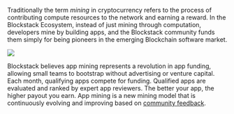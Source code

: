 Traditionally the term _mining_ in cryptocurrency refers to the process of contributing compute resources to the network and earning a reward. In the Blockstack Ecosystem, instead of just mining through computation, developers mine by building apps, and the Blockstack community funds them simply for being pioneers in the emerging Blockchain software market.

![](images/mining-image.png)

Blockstack believes app mining represents a revolution in app funding, allowing small teams to bootstrap without advertising or venture capital. Each month, qualifying apps compete for funding. Qualified apps are evaluated and ranked by expert app reviewers. The better your app, the higher payout you earn. App mining is a new mining model that is continuously evolving and improving based on <a href='https://github.com/blockstack/app-mining' target='_blank'>community feedback</a>.